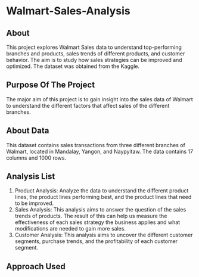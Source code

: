 # Walmart-Sales-Analysis
## About
This project explores Walmart Sales data to understand top-performing branches and products, sales trends of different products, and customer behavior. The aim is to study how sales strategies can be improved and optimized. The dataset was obtained from the Kaggle.
## Purpose Of The Project
The major aim of this project is to gain insight into the sales data of Walmart to understand the different factors that affect sales of the different branches.
## About Data
This dataset contains sales transactions from three different branches of Walmart, located in Mandalay, Yangon, and Naypyitaw. The data contains 17 columns and 1000 rows.
## Analysis List
1. Product Analysis: 
Analyze the data to understand the different product lines, the product lines performing best, and the product lines that need to be improved.
2. Sales Analysis: 
This analysis aims to answer the question of the sales trends of products. The result of this can help us measure the effectiveness of each sales strategy the business applies and what modifications are needed to gain more sales.
3. Customer Analysis: 
This analysis aims to uncover the different customer segments, purchase trends, and the profitability of each customer segment.
## Approach Used

